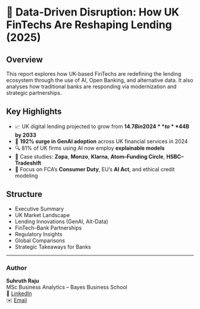 
# 📄 Data-Driven Disruption: How UK FinTechs Are Reshaping Lending (2025)

## Overview
This report explores how UK-based FinTechs are redefining the lending ecosystem through the use of AI, Open Banking, and alternative data. It also analyses how traditional banks are responding via modernization and strategic partnerships.

## Key Highlights
- 📈 UK digital lending projected to grow from **$14.7B in 2024** to **$44B by 2033**
- 🤖 **192% surge in GenAI adoption** across UK financial services in 2024
- 🔍 81% of UK firms using AI now employ **explainable models**
- 🤝 Case studies: **Zopa**, **Monzo**, **Klarna**, **Atom–Funding Circle**, **HSBC–Tradeshift**
- 🧠 Focus on FCA’s **Consumer Duty**, EU’s **AI Act**, and ethical credit modeling

## Structure
- Executive Summary
- UK Market Landscape
- Lending Innovations (GenAI, Alt-Data)
- FinTech–Bank Partnerships
- Regulatory Insights
- Global Comparisons
- Strategic Takeaways for Banks

---

### Author
**Suhruth Raju**  
MSc Business Analytics – Bayes Business School  
🔗 [LinkedIn](https://www.linkedin.com/in/suhruthraju/)  
✉️ [Email](mailto:suhruthraju@gmail.com)

